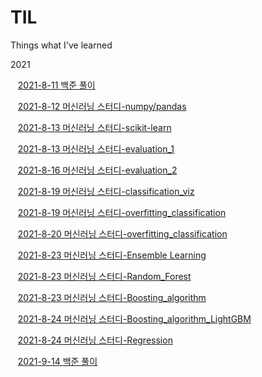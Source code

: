 # TIL
  Things what I've learned

2021  

&nbsp;&nbsp; [2021-8-11 백준 풀이](./baekjoon_algorithm/2021_8_21.md)


&nbsp;&nbsp; [2021-8-12 머신러닝 스터디-numpy/pandas](./ML_study_python/numpy_pandas_basics.md)

&nbsp;&nbsp; [2021-8-13 머신러닝 스터디-scikit-learn](./ML_study_python/scikit_learn_basics.md)

&nbsp;&nbsp; [2021-8-13 머신러닝 스터디-evaluation_1](./ML_study_python/evaluations.md)

&nbsp;&nbsp; [2021-8-16 머신러닝 스터디-evaluation_2](./ML_study_python/evaluations.md)

&nbsp;&nbsp; [2021-8-19 머신러닝 스터디-classification_viz](./ML_study_python/classification.md)

&nbsp;&nbsp; [2021-8-19 머신러닝 스터디-overfitting_classification](./ML_study_python/classification.md)


&nbsp;&nbsp; [2021-8-20 머신러닝 스터디-overfitting_classification](./ML_study_python/classification.md)


&nbsp;&nbsp; [2021-8-23 머신러닝 스터디-Ensemble Learning](./ML_study_python/ensemble_learning.md)


&nbsp;&nbsp; [2021-8-23 머신러닝 스터디-Random_Forest](./ML_study_python/random_forest.md)


&nbsp;&nbsp; [2021-8-23 머신러닝 스터디-Boosting_algorithm](./ML_study_python/Boosting_algorithm.md)

&nbsp;&nbsp; [2021-8-24 머신러닝 스터디-Boosting_algorithm_LightGBM](./ML_study_python/Boosting_algorithm.md)

&nbsp;&nbsp; [2021-8-24 머신러닝 스터디-Regression](./ML_study_python/regression.md)   

&nbsp;&nbsp; [2021-9-14 백준 풀이](./baekjoon_algorithm/2021_9_14.md)